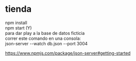 # tienda

npm install  
npm start (Y)  
para dar play a la base de datos ficticia  
correr este comando en una consola:  
json-server --watch db.json --port 3004  

https://www.npmjs.com/package/json-server#getting-started
